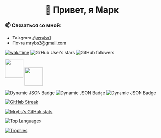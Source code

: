 <h1 align="center">👋 Привет, я Марк</h1>
<h3>📫 Связаться со мной:</h3>

- Telegram [@mrybs1](https://mrybs1.t.me)
- Почта mrybs2@gmail.com

[![wakatime](https://wakatime.com/badge/user/31132aa8-7bac-4b91-ade9-28da2cf0d9b9.svg?style=social)](https://wakatime.com/@31132aa8-7bac-4b91-ade9-28da2cf0d9b9)
![GitHub User's stars](https://img.shields.io/github/stars/mrybs)
![GitHub followers](https://img.shields.io/github/followers/mrybs)

<img src="/Media/Badges/Quick-Draw/PNG/Skin-Tones/QuickDraw_SkinTone1.png" width="60px">
<img src="/Media/Badges/Pull-Shark/PNG/PullShark_Bronze.png" width="60px" align="center">

![Dynamic JSON Badge](https://img.shields.io/badge/dynamic/json?url=https%3A%2F%2Fmrxx.ru%3A7777%2Fapi%2Fusers%3Ftelegram_id%3D1162329970&query=%24%5B0%5D.uuid&label=Miot%20ID)
![Dynamic JSON Badge](https://img.shields.io/badge/dynamic/json?url=https%3A%2F%2Fmrxx.ru%3A7777%2Fapi%2Fitems%3Fowner%3Du%2Fmrybs%26type%3Dmiocoin&query=%24%5B0%5D.count&label=Miocoins&color=Ee9955)
![Dynamic JSON Badge](https://img.shields.io/badge/dynamic/json?url=https%3A%2F%2Fmrxx.ru%3A7777%2Fapi%2Fitems%3Fowner%3Du%2Fmrybs%26type%3Dmiogem&query=%24%5B0%5D.count&label=Miogems&color=Ee9955)

[![GitHub Streak](https://streak-stats.demolab.com/?user=mrybs&theme=transparent)]([https://git.io/streak-stats](https://streak-stats.demolab.com/?user=mrybs&theme=transparent))

[![Mrybs's GitHub stats](http://github-profile-summary-cards.vercel.app/api/cards/profile-details?username=mrybs&theme=transparent)](http://github-profile-summary-cards.vercel.app/api/cards/profile-details?username=mrybs)

[![Top Languages](http://github-profile-summary-cards.vercel.app/api/cards/repos-per-language?username=mrybs&theme=transparent)](http://github-profile-summary-cards.vercel.app/api/cards/repos-per-language?username=mrybs&theme=transparent)

[![Trophies](https://github-profile-trophy.vercel.app/?username=mrybs&no-bg=true&theme=onedark&margin-h=10&margin-w=10&column=4&row=2)](https://github-profile-trophy.vercel.app/?username=mrybs)
